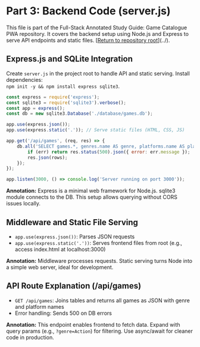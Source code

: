 # Part 3: Backend Code (server.js)

This file is part of the Full-Stack Annotated Study Guide: Game Catalogue PWA repository. It covers the backend setup using Node.js and Express to serve API endpoints and static files. [[Return to repository root](https://github.com/asiandevs/game-catalogue-pwa-guide/tree/main)](../).

## Express.js and SQLite Integration

Create `server.js` in the project root to handle API and static serving. Install dependencies:  
`npm init -y && npm install express sqlite3`.

```javascript
const express = require('express');
const sqlite3 = require('sqlite3').verbose();
const app = express();
const db = new sqlite3.Database('./database/games.db');

app.use(express.json());
app.use(express.static('.')); // Serve static files (HTML, CSS, JS)

app.get('/api/games', (req, res) => {
    db.all('SELECT games.*, genres.name AS genre, platforms.name AS platform FROM games JOIN genres ON games.genre_id = genres.genre_id JOIN platforms ON games.platform_id = platforms.platform_id', [], (err, rows) => {
        if (err) return res.status(500).json({ error: err.message });
        res.json(rows);
    });
});

app.listen(3000, () => console.log('Server running on port 3000'));
```

**Annotation:** Express is a minimal web framework for Node.js. sqlite3 module connects to the DB. This setup allows querying without CORS issues locally.

## Middleware and Static File Serving

- `app.use(express.json())`: Parses JSON requests
- `app.use(express.static('.'))`: Serves frontend files from root (e.g., access index.html at localhost:3000)

**Annotation:** Middleware processes requests. Static serving turns Node into a simple web server, ideal for development.

## API Route Explanation (/api/games)

- `GET /api/games`: Joins tables and returns all games as JSON with genre and platform names
- Error handling: Sends 500 on DB errors

**Annotation:** This endpoint enables frontend to fetch data. Expand with query params (e.g., `?genre=Action`) for filtering. Use async/await for cleaner code in production.
